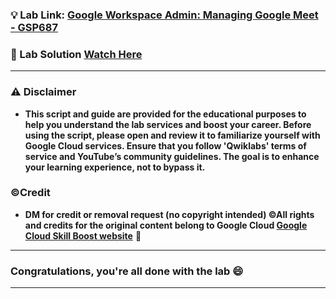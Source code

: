 
### 💡 Lab Link: [Google Workspace Admin: Managing Google Meet - GSP687](https://www.cloudskillsboost.google/games/6317/labs/39923)

### 🚀 Lab Solution [Watch Here](https://www.youtube.com/watch?v=qzoEV7clNXo)

---

### ⚠️ Disclaimer
- **This script and guide are provided for  the educational purposes to help you understand the lab services and boost your career. Before using the script, please open and review it to familiarize yourself with Google Cloud services. Ensure that you follow 'Qwiklabs' terms of service and YouTube’s community guidelines. The goal is to enhance your learning experience, not to bypass it.**

### ©Credit
- **DM for credit or removal request (no copyright intended) ©All rights and credits for the original content belong to Google Cloud [Google Cloud Skill Boost website](https://www.cloudskillsboost.google/)** 🙏

---

### Congratulations, you're all done with the lab 😄

---